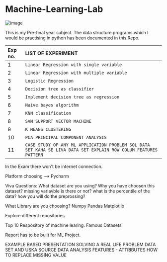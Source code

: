 # Machine-Learning-Lab

![image](https://user-images.githubusercontent.com/96412583/216235770-dc8bda7a-7829-437b-9c4b-9e1e19f04619.png)


This is my Pre-final year subject. The data structure programs which I would be practising in python has been documented in this Repo.

| Exp no.   | LIST OF EXPERIMENT |
| :-------- | :-------- |
| 1         | `Linear Regression with single variable`   |
| 2         | `Linear Regression with multiple variable`   |
| 3         | `Logistic Regression`   |
| 4         | `Decision tree as classifier`   |
| 5         | `Implement decision tree as regression`   |
| 6         | `Naive bayes algorithm`   |
| 7         | `KNN classification`   |
| 8         | `SVM SUPPORT VECTOR MACHINE`   |
| 9         | `K MEANS CLUSTERING`   |
| 10        | `PCA PRINCIPAL COMPONENT ANALYSIS`   |
| 11        | `CASE STUDY OF ANY ML APPLICATION PROBLEM SOL DATA SET KAHA SE LIVA DATA SET EXPLAIN ROW COLUM FEATURES PATTERN`  |


In the Exam there won't be internet connection.

Platform choosing --> Pycharm

Viva Questions:
What dataset are you using?
Why you have choosen this dataset?
missing variavble is there or not?
what is the percentile of the data?
how you will do the preprossing?

What Library are you choosing?
Numpy
Pandas
Matplotlib

Explore different repositories

Top 10 Respository of machine learing.
Famous Datasets

Report has to be built for ML Project.

EXAMPLE BASED PRESENTATION
SOLVING A REAL LIFE PROBLEM
DATA SET AND USKA SOURCE
DATA ANALYSIS
FEATURES - ATTRIBUTES
HOW TO REPLACE MISSING VALUE
